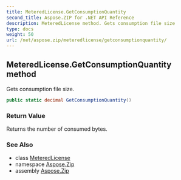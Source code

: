 ```yaml
---
title: MeteredLicense.GetConsumptionQuantity
second_title: Aspose.ZIP for .NET API Reference
description: MeteredLicense method. Gets consumption file size
type: docs
weight: 50
url: /net/aspose.zip/meteredlicense/getconsumptionquantity/
---
```

## MeteredLicense.GetConsumptionQuantity method

Gets consumption file size.

```csharp
public static decimal GetConsumptionQuantity()
```

### Return Value

Returns the number of consumed bytes.

### See Also

* class [MeteredLicense](../)
* namespace [Aspose.Zip](../../meteredlicense/)
* assembly [Aspose.Zip](../../../)


